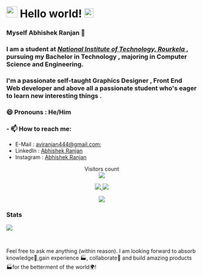 # <img src="https://github.com/TheDudeThatCode/TheDudeThatCode/blob/master/Assets/Hi.gif" width="29px"> Hello world!&nbsp;<img src="https://github.com/TheDudeThatCode/TheDudeThatCode/blob/master/Assets/Earth.gif" width="24px">
###  Myself Abhishek Ranjan 👋

### I am a student at [ *National Institute of Technology, Rourkela* ](https://www.nitrkl.ac.in/) , pursuing my Bachelor in Technology , majoring  in Computer Science and Engineering.
### I'm a passionate self-taught Graphics Designer , Front End Web developer  and above all a passionate student who's eager to learn new interesting things .
### 😄 Pronouns :  He/Him


### - 📫 How to reach me:
  - E-Mail : [aviranjan444@gmail.com](mailto:aviranjan444@gmail.com);
  - LinkedIn : [Abhishek Ranjan](https://www.linkedin.com/in/abhishek-ranjan-2002/)
  - Instagram : [Abhishek Ranjan](https://www.instagram.com/___abhis._/)
<p align="center"> 
  Visitors count<br>
  <img src="https://profile-counter.glitch.me/AbhishekRP2002/count.svg" />
 </p>
 <p align=center>
  <a href="https://github.com/AbhishekRP2002">
    <img src="https://badges.pufler.dev/visits/AbhishekRP2002/AbhishekRP2002?style=flat-square&color=black&logo=github">
  </a>
  <a href="https://github.com/AbhishekRP2002?tab=repositories">
    <img src="https://badges.pufler.dev/repos/AbhishekRP2002?style=flat-square&color=black&logo=github">
  </a>
</p>
<p align="center">
<a href="https://github.com/AbhishekRP2002"><img src="https://img.shields.io/github/followers/AbhishekRP2002?style=social"></a>
</p>
<p align=center> 
  
  ### Stats
  <img align=center src="https://github-readme-stats.vercel.app/api?username=AbhishekRP2002&show_icons=true&theme=radical">
</p>
<br>

 Feel free to ask me anything (within reason). I am looking forward to absorb knowledge🧠,gain experience 🏭, collaborate🤝 and build amazing products 🏭for the betterment of the world🌍!
